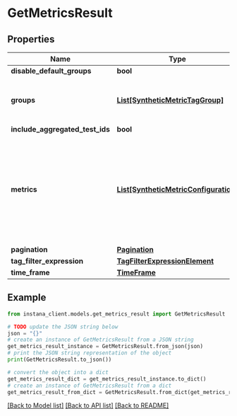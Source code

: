 # GetMetricsResult


## Properties

Name | Type | Description | Notes
------------ | ------------- | ------------- | -------------
**disable_default_groups** | **bool** |  | [optional] 
**groups** | [**List[SyntheticMetricTagGroup]**](SyntheticMetricTagGroup.md) |  Grouping of data under &#x60;groupbyTag&#x60;, where &#x60;groupbyTagEntity&#x60; and &#x60;groupbyTagSecondLevelKey&#x60; are aspects of &#x60;groupbyTag&#x60;. | [optional] 
**include_aggregated_test_ids** | **bool** |  | [optional] 
**metrics** | [**List[SyntheticMetricConfiguration]**](SyntheticMetricConfiguration.md) | A list of objects each of which defines a metric and the (statistical) aggregation -- MEAN, SUM, MAX, etc -- that should be used to summarize it for the defined time frame. Eg: &#x60;[{ &#39;metric&#39;: &#39;latency&#39;, &#39;aggregation&#39;: &#39;MEAN&#39;}]&#x60;. To know more about supported metrics and its aggregation, See &#x60;Get Metric catalog&#x60;. | 
**pagination** | [**Pagination**](Pagination.md) |  | [optional] 
**tag_filter_expression** | [**TagFilterExpressionElement**](TagFilterExpressionElement.md) |  | [optional] 
**time_frame** | [**TimeFrame**](TimeFrame.md) |  | [optional] 

## Example

```python
from instana_client.models.get_metrics_result import GetMetricsResult

# TODO update the JSON string below
json = "{}"
# create an instance of GetMetricsResult from a JSON string
get_metrics_result_instance = GetMetricsResult.from_json(json)
# print the JSON string representation of the object
print(GetMetricsResult.to_json())

# convert the object into a dict
get_metrics_result_dict = get_metrics_result_instance.to_dict()
# create an instance of GetMetricsResult from a dict
get_metrics_result_from_dict = GetMetricsResult.from_dict(get_metrics_result_dict)
```
[[Back to Model list]](../README.md#documentation-for-models) [[Back to API list]](../README.md#documentation-for-api-endpoints) [[Back to README]](../README.md)


